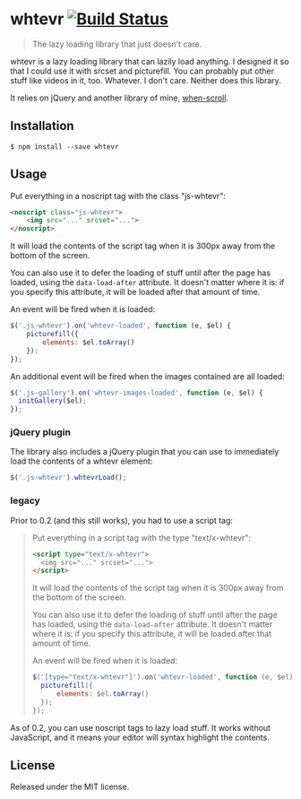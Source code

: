 # whtevr [![Build Status](https://travis-ci.org/callumacrae/whtevr.svg)](https://travis-ci.org/callumacrae/whtevr)

> The lazy loading library that just doesn't care.

whtevr is a lazy loading library that can lazily load anything. I designed it
so that I could use it with srcset and picturefill. You can probably put other
stuff like videos in it, too. Whatever. I don't care. Neither does this
library.

It relies on jQuery and another library of mine, [when-scroll].

## Installation

```
$ npm install --save whtevr
```

## Usage

Put everything in a noscript tag with the class "js-whtevr":

```html
<noscript class="js-whtevr">
	<img src="..." srcset="...">
</noscript>
```

It will load the contents of the script tag when it is 300px away from the
bottom of the screen.

You can also use it to defer the loading of stuff until after the page has
loaded, using the `data-load-after` attribute. It doesn't matter where it is:
if you specify this attribute, it will be loaded after that amount of time.

An event will be fired when it is loaded:

```js
$('.js-whtevr').on('whtevr-loaded', function (e, $el) {
	picturefill({
		elements: $el.toArray()
	});
});
```

An additional event will be fired when the images contained are all loaded:

```js
$('.js-gallery').on('whtevr-images-loaded', function (e, $el) {
  initGallery($el);
});
```

### jQuery plugin

The library also includes a jQuery plugin that you can use to immediately
load the contents of a whtevr element:

```js
$('.js-whtevr').whtevrLoad();
```

### legacy

Prior to 0.2 (and this still works), you had to use a script tag:

> Put everything in a script tag with the type "text/x-whtevr":
>
> ```html
> <script type="text/x-whtevr">
> 	<img src="..." srcset="...">
> </script>
> ```
>
> It will load the contents of the script tag when it is 300px away from the
> bottom of the screen.
>
> You can also use it to defer the loading of stuff until after the page has
> loaded, using the `data-load-after` attribute. It doesn't matter where it is:
> if you specify this attribute, it will be loaded after that amount of time.
>
> An event will be fired when it is loaded:
>
> ```js
> $('[type="text/x-whtevr"]').on('whtevr-loaded', function (e, $el) {
> 	picturefill({
> 		elements: $el.toArray()
> 	});
> });
> ```

As of 0.2, you can use noscript tags to lazy load stuff. It works without
JavaScript, and it means your editor will syntax highlight the contents.

## License

Released under the MIT license.

[mocha-phantomjs issue]: https://github.com/metaskills/mocha-phantomjs/issues/168
[when-scroll]: https://github.com/callumacrae/when-scroll
